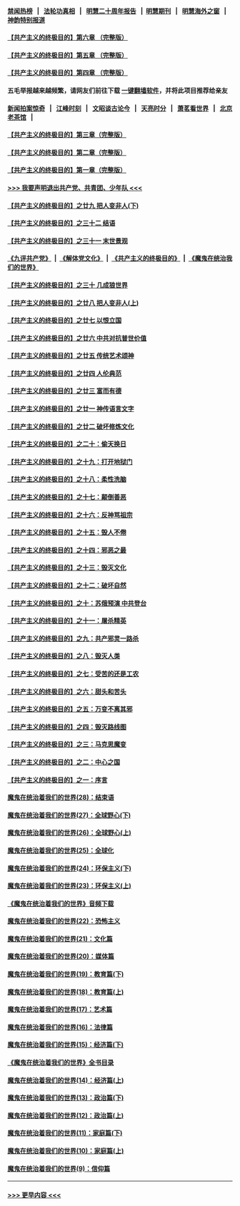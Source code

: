 #### [禁闻热榜](热点新闻.md?=0)  &nbsp;&nbsp;|&nbsp;&nbsp; [法轮功真相](https://github.com/gfw-breaker/truth/blob/master/README.md?=0) &nbsp;&nbsp;|&nbsp;&nbsp; [明慧二十周年报告](https://github.com/gfw-breaker/mh-reports/blob/master/README.md?=0) &nbsp;&nbsp;|&nbsp;&nbsp;[明慧期刊](https://github.com/gfw-breaker/mh-qikan) &nbsp;&nbsp;|&nbsp;&nbsp; [明慧海外之窗](https://github.com/gfw-breaker/mh-news/blob/master/README.md?=0) &nbsp;&nbsp;|&nbsp;&nbsp; [神韵特别报道](https://github.com/gfw-breaker/mh-news/blob/master/shenyun.md?=0)
#### [【共产主义的终极目的】第六章 （完整版）](../pages/nsc422/n11428913.md?t=03161002) 
#### [【共产主义的终极目的】第五章 （完整版）](../pages/nsc422/n11428912.md?t=03161002) 
#### [【共产主义的终极目的】第四章 （完整版）](../pages/nsc422/n11428907.md?t=03161002) 
#### 五毛举报越来越频繁，请网友们前往下载 [一键翻墙软件](https://github.com/gfw-breaker/ssr-accounts)，并将此项目推荐给亲友
#### [新闻拍案惊奇](https://github.com/gfw-breaker/banned-news/blob/master/pages/link4.md) &nbsp;&nbsp;|&nbsp;&nbsp; [江峰时刻](https://github.com/gfw-breaker/banned-news/blob/master/pages/link4.md) &nbsp;&nbsp;|&nbsp;&nbsp; [文昭谈古论今](https://github.com/gfw-breaker/banned-news/blob/master/pages/link4.md) &nbsp;&nbsp;|&nbsp;&nbsp; [天亮时分](https://github.com/gfw-breaker/banned-news/blob/master/pages/link4.md) &nbsp;&nbsp;|&nbsp;&nbsp; [萧茗看世界](https://github.com/gfw-breaker/banned-news/blob/master/pages/link4.md) &nbsp;&nbsp;|&nbsp;&nbsp; [北京老茶馆](https://github.com/gfw-breaker/banned-news/blob/master/pages/link4.md) &nbsp;&nbsp;|&nbsp;&nbsp; 
#### [【共产主义的终极目的】第三章（完整版）](../pages/nsc422/n11428848.md?t=03161002) 
#### [【共产主义的终极目的】第二章（完整版）](../pages/nsc422/n11428831.md?t=03161002) 
#### [【共产主义的终极目的】第一章（完整版）](../pages/nsc422/n11417651.md?t=03161002) 
#### [>>> 我要声明退出共产党、共青团、少年队 <<<](https://github.com/begood0513/goodnews/blob/master/quit/letter.md) 
#### [【共产主义的终极目的】之廿九 把人变非人(下)](../pages/nsc422/n11344140.md?t=03161002) 
#### [【共产主义的终极目的】之三十二 结语](../pages/nsc422/n11360535.md?t=03161002) 
#### [【共产主义的终极目的】之三十一 末世景观](../pages/nsc422/n11351129.md?t=03161002) 
#### [《九评共产党》](https://github.com/begood0513/9ping.md/blob/master/README.md) &nbsp;|&nbsp; [《解体党文化》](../../../../jtdwh.md/blob/master/README.md)  &nbsp;|&nbsp; [《共产主义的终极目的》](../../../../gczydzjmd.md/blob/master/README.md) &nbsp;|&nbsp; [《魔鬼在统治我们的世界》](../../../../mgztzwmdsj.md/blob/master/README.md) 
#### [【共产主义的终极目的】之三十 几成狼世界](../pages/nsc422/n11348280.md?t=03161002) 
#### [【共产主义的终极目的】之廿八 把人变非人(上)](../pages/nsc422/n11340492.md?t=03161002) 
#### [【共产主义的终极目的】之廿七 以恨立国](../pages/nsc422/n11336944.md?t=03161002) 
#### [【共产主义的终极目的】之廿六 中共对抗普世价值](../pages/nsc422/n11324785.md?t=03161002) 
#### [【共产主义的终极目的】之廿五 传统艺术颂神](../pages/nsc422/n11296396.md?t=03161002) 
#### [【共产主义的终极目的】之廿四 人伦典范](../pages/nsc422/n11296397.md?t=03161002) 
#### [【共产主义的终极目的】之廿三 富而有德](../pages/nsc422/n11283598.md?t=03161002) 
#### [【共产主义的终极目的】之廿一 神传语言文字](../pages/nsc422/n11263265.md?t=03161002) 
#### [【共产主义的终极目的】之廿二 破坏修炼文化](../pages/nsc422/n11245728.md?t=03161002) 
#### [【共产主义的终极目的】之二十：偷天换日](../pages/nsc422/n11238846.md?t=03161002) 
#### [【共产主义的终极目的】之十九：打开地狱门](../pages/nsc422/n11206376.md?t=03161002) 
#### [【共产主义的终极目的】之十八：柔性洗脑](../pages/nsc422/n11199994.md?t=03161002) 
#### [【共产主义的终极目的】之十七：颠倒善恶](../pages/nsc422/n11179782.md?t=03161002) 
#### [【共产主义的终极目的】之十六：反神骂祖宗](../pages/nsc422/n11166798.md?t=03161002) 
#### [【共产主义的终极目的】之十五：毁人不倦](../pages/nsc422/n11166792.md?t=03161002) 
#### [【共产主义的终极目的】之十四：邪恶之最](../pages/nsc422/n11150249.md?t=03161002) 
#### [【共产主义的终极目的】之十三：毁灭文化](../pages/nsc422/n11135227.md?t=03161002) 
#### [【共产主义的终极目的】之十二：破坏自然](../pages/nsc422/n11135214.md?t=03161002) 
#### [【共产主义的终极目的】之十：苏俄预演 中共登台](../pages/nsc422/n11118424.md?t=03161002) 
#### [【共产主义的终极目的】之十一：屠杀精英](../pages/nsc422/n11118442.md?t=03161002) 
#### [【共产主义的终极目的】之九：共产邪灵一路杀](../pages/nsc422/n11114139.md?t=03161002) 
#### [【共产主义的终极目的】之八：毁灭人类](../pages/nsc422/n11108503.md?t=03161002) 
#### [【共产主义的终极目的】之七：受苦的还是工农](../pages/nsc422/n11101809.md?t=03161002) 
#### [【共产主义的终极目的】之六：甜头和苦头](../pages/nsc422/n11096971.md?t=03161002) 
#### [【共产主义的终极目的】之五：万变不离其邪](../pages/nsc422/n11091285.md?t=03161002) 
#### [【共产主义的终极目的】之四：毁灭路线图](../pages/nsc422/n11086284.md?t=03161002) 
#### [【共产主义的终极目的】之三：马克思魔变](../pages/nsc422/n11061941.md?t=03161002) 
#### [【共产主义的终极目的】之二：中心之国](../pages/nsc422/n11047728.md?t=03161002) 
#### [【共产主义的终极目的】之一：序言](../pages/nsc422/n11086077.md?t=03161002) 
#### [魔鬼在统治着我们的世界(28)：结束语](../pages/nsc422/n10936246.md?t=03161002) 
#### [魔鬼在统治着我们的世界(27)：全球野心(下)](../pages/nsc422/n10928319.md?t=03161002) 
#### [魔鬼在统治着我们的世界(26)：全球野心(上)](../pages/nsc422/n10900318.md?t=03161002) 
#### [魔鬼在统治着我们的世界(25)：全球化](../pages/nsc422/n10788205.md?t=03161002) 
#### [魔鬼在统治着我们的世界(24)：环保主义(下)](../pages/nsc422/n10695307.md?t=03161002) 
#### [魔鬼在统治着我们的世界(23)：环保主义(上)](../pages/nsc422/n10688613.md?t=03161002) 
#### [《魔鬼在统治着我们的世界》音频下载](../pages/nsc422/n10635553.md?t=03161002) 
#### [魔鬼在统治着我们的世界(22)：恐怖主义](../pages/nsc422/n10614727.md?t=03161002) 
#### [魔鬼在统治着我们的世界(21)：文化篇](../pages/nsc422/n10597706.md?t=03161002) 
#### [魔鬼在统治着我们的世界(20)：媒体篇](../pages/nsc422/n10586579.md?t=03161002) 
#### [魔鬼在统治着我们的世界(19)：教育篇(下)](../pages/nsc422/n10564808.md?t=03161002) 
#### [魔鬼在统治着我们的世界(18)：教育篇(上)](../pages/nsc422/n10526970.md?t=03161002) 
#### [魔鬼在统治着我们的世界(17)：艺术篇](../pages/nsc422/n10499093.md?t=03161002) 
#### [魔鬼在统治着我们的世界(16)：法律篇](../pages/nsc422/n10485969.md?t=03161002) 
#### [魔鬼在统治着我们的世界(15)：经济篇(下)](../pages/nsc422/n10469975.md?t=03161002) 
#### [《魔鬼在统治着我们的世界》全书目录](../pages/nsc422/n10464261.md?t=03161002) 
#### [魔鬼在统治着我们的世界(14)：经济篇(上)](../pages/nsc422/n10457370.md?t=03161002) 
#### [魔鬼在统治着我们的世界(13)：政治篇(下)](../pages/nsc422/n10448270.md?t=03161002) 
#### [魔鬼在统治着我们的世界(12)：政治篇(上)](../pages/nsc422/n10444576.md?t=03161002) 
#### [魔鬼在统治着我们的世界(11)：家庭篇(下)](../pages/nsc422/n10440961.md?t=03161002) 
#### [魔鬼在统治着我们的世界(10)：家庭篇(上)](../pages/nsc422/n10435448.md?t=03161002) 
#### [魔鬼在统治着我们的世界(9)：信仰篇](../pages/nsc422/n10432159.md?t=03161002) 

----
#### [ >>> 更早内容 <<< ](../indexes/nsc422-earlier.md)
